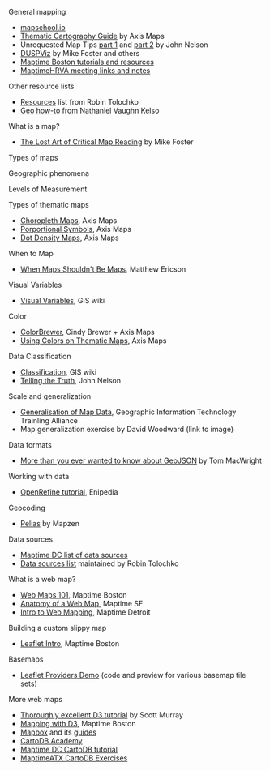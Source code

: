 General mapping

- [mapschool.io](http://mapschool.io/)
- [Thematic Cartography Guide](http://axismaps.com/guide) by Axis Maps
- Unrequested Map Tips [part 1](http://uxblog.idvsolutions.com/2013/10/20-unrequested-map-tips-part-1.html) and [part 2](http://uxblog.idvsolutions.com/2013/11/20-unrequested-map-tips-part-2.html) by John Nelson
- [DUSPViz](http://duspviz.mit.edu/) by Mike Foster and others
- [Maptime Boston tutorials and resources](http://maptimeboston.github.io/resources)
- [MaptimeHRVA meeting links and notes](https://github.com/maptime/hrva/blob/master/meetings.md)

Other resource lists

- [Resources](http://tolomaps.com/resources/) list from Robin Tolochko
- [Geo how-to](https://github.com/nvkelso/geo-how-to) from Nathaniel Vaughn Kelso

What is a map?

- [The Lost Art of Critical Map Reading](http://www.graphicarto.com/the-lost-art-of-critical-map-reading/) by Mike Foster

Types of maps

Geographic phenomena

Levels of Measurement

Types of thematic maps

- [Choropleth Maps](http://www.axismaps.com/guide/choropleth/), Axis Maps
- [Porportional Symbols](http://www.axismaps.com/guide/choropleth/), Axis Maps
- [Dot Density Maps](http://www.axismaps.com/guide/dot_density/), Axis Maps

When to Map

- [When Maps Shouldn't Be Maps](http://www.ericson.net/content/2011/10/when-maps-shouldnt-be-maps/), Matthew Ericson

Visual Variables

- [Visual Variables](http://www.axismaps.com/guide/color_schemes/), GIS wiki

Color

- [ColorBrewer](http://colorbrewer.org), Cindy Brewer + Axis Maps
- [Using Colors on Thematic Maps](http://www.axismaps.com/guide/color_schemes/), Axis Maps

Data Classification

- [Classification](http://wiki.gis.com/wiki/index.php/Classification), GIS wiki
- [Telling the Truth](http://uxblog.idvsolutions.com/2011/10/telling-truth.html), John Nelson

Scale and generalization

- [Generalisation of Map Data](http://www.gitta.info/Generalisati/en/html/index.html), Geographic Information Technology Trainling Alliance
- Map generalization exercise by David Woodward (link to image)

Data formats

- [More than you ever wanted to know about GeoJSON](http://www.macwright.org/2015/03/23/geojson-second-bite.html) by Tom MacWright

Working with data

- [OpenRefine tutorial](http://enipedia.tudelft.nl/wiki/Google_Refine_Tutorial), Enipedia

Geocoding

- [Pelias](https://github.com/pelias/pelias) by Mapzen

Data sources

- [Maptime DC list of data sources](https://github.com/maptime/dc/wiki/Geodata-Sources)
- [Data sources list](http://tolomaps.com/resources/#data) maintained by Robin Tolochko

What is a web map?

- [Web Maps 101](https://github.com/maptimeBoston/web-maps-101), Maptime Boston
- [Anatomy of a Web Map](http://maptime.io/anatomy-of-a-web-map/), Maptime SF
- [Intro to Web Mapping](https://github.com/maptimedet/intro-web-mapping), Maptime Detroit

Building a custom slippy map

- [Leaflet Intro](http://maptimeboston.github.io/leaflet-intro/), Maptime Boston

Basemaps

- [Leaflet Providers Demo](https://leaflet-extras.github.io/leaflet-providers/preview/) (code and preview for various basemap tile sets)

More web maps

- [Thoroughly excellent D3 tutorial](http://alignedleft.com/tutorials/d3) by Scott Murray
- [Mapping with D3](http://alignedleft.com/tutorials/d3), Maptime Boston
- [Mapbox](https://www.mapbox.com/) and its [guides](https://www.mapbox.com/help)
- [CartoDB Academy](http://academy.cartodb.com/courses/design-for-beginners/)
- [Maptime DC CartoDB tutorial](https://github.com/maptime/dc/wiki/CartoDB-Tutorial---February-23,-2016)
- [MaptimeATX CartoDB Exercises](http://maptimeatx.github.io/cartodb-exercises/)